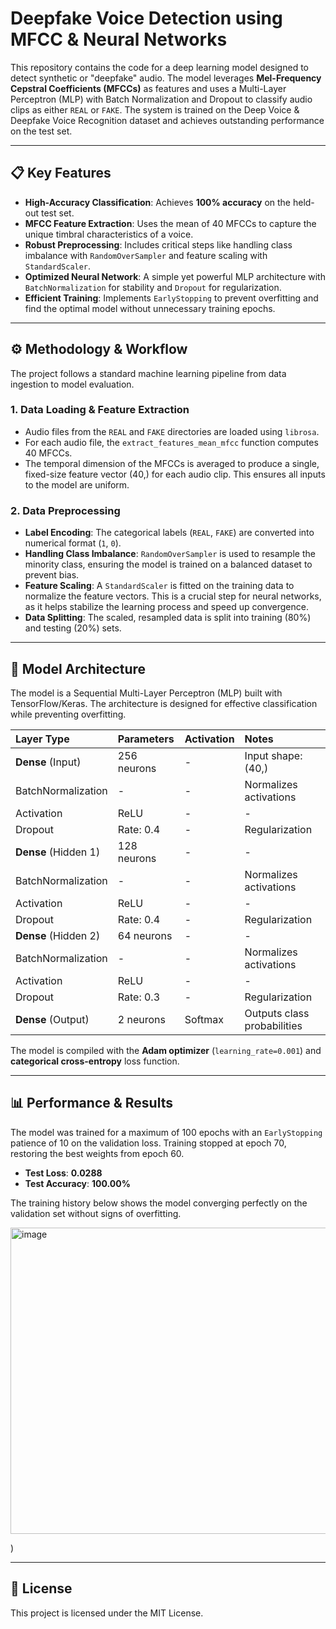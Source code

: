 
# Deepfake Voice Detection using MFCC & Neural Networks

This repository contains the code for a deep learning model designed to detect synthetic or "deepfake" audio. The model leverages **Mel-Frequency Cepstral Coefficients (MFCCs)** as features and uses a Multi-Layer Perceptron (MLP) with Batch Normalization and Dropout to classify audio clips as either `REAL` or `FAKE`. The system is trained on the Deep Voice & Deepfake Voice Recognition dataset and achieves outstanding performance on the test set.



---
## 📋 Key Features

* **High-Accuracy Classification**: Achieves **100% accuracy** on the held-out test set.
* **MFCC Feature Extraction**: Uses the mean of 40 MFCCs to capture the unique timbral characteristics of a voice.
* **Robust Preprocessing**: Includes critical steps like handling class imbalance with `RandomOverSampler` and feature scaling with `StandardScaler`.
* **Optimized Neural Network**: A simple yet powerful MLP architecture with `BatchNormalization` for stability and `Dropout` for regularization.
* **Efficient Training**: Implements `EarlyStopping` to prevent overfitting and find the optimal model without unnecessary training epochs.

---
## ⚙️ Methodology & Workflow

The project follows a standard machine learning pipeline from data ingestion to model evaluation.

### 1. Data Loading & Feature Extraction
* Audio files from the `REAL` and `FAKE` directories are loaded using `librosa`.
* For each audio file, the `extract_features_mean_mfcc` function computes 40 MFCCs.
* The temporal dimension of the MFCCs is averaged to produce a single, fixed-size feature vector (40,) for each audio clip. This ensures all inputs to the model are uniform.

### 2. Data Preprocessing
* **Label Encoding**: The categorical labels (`REAL`, `FAKE`) are converted into numerical format (`1`, `0`).
* **Handling Class Imbalance**: `RandomOverSampler` is used to resample the minority class, ensuring the model is trained on a balanced dataset to prevent bias.
* **Feature Scaling**: A `StandardScaler` is fitted on the training data to normalize the feature vectors. This is a crucial step for neural networks, as it helps stabilize the learning process and speed up convergence.
* **Data Splitting**: The scaled, resampled data is split into training (80%) and testing (20%) sets.

---
## 🧠 Model Architecture

The model is a Sequential Multi-Layer Perceptron (MLP) built with TensorFlow/Keras. The architecture is designed for effective classification while preventing overfitting.

| Layer Type | Parameters | Activation | Notes |
| :--- | :--- | :--- | :--- |
| **Dense** (Input) | 256 neurons | - | Input shape: (40,) |
| BatchNormalization | - | - | Normalizes activations |
| Activation | ReLU | - | - |
| Dropout | Rate: 0.4 | - | Regularization |
| **Dense** (Hidden 1) | 128 neurons | - | - |
| BatchNormalization | - | - | Normalizes activations |
| Activation | ReLU | - | - |
| Dropout | Rate: 0.4 | - | Regularization |
| **Dense** (Hidden 2) | 64 neurons | - | - |
| BatchNormalization | - | - | Normalizes activations |
| Activation | ReLU | - | - |
| Dropout | Rate: 0.3 | - | Regularization |
| **Dense** (Output) | 2 neurons | Softmax | Outputs class probabilities |

The model is compiled with the **Adam optimizer** (`learning_rate=0.001`) and **categorical cross-entropy** loss function.

---
## 📊 Performance & Results

The model was trained for a maximum of 100 epochs with an `EarlyStopping` patience of 10 on the validation loss. Training stopped at epoch 70, restoring the best weights from epoch 60.

* **Test Loss**: **0.0288**
* **Test Accuracy**: **100.00%**

The training history below shows the model converging perfectly on the validation set without signs of overfitting.

<img width="1189" height="490" alt="image" src="https://github.com/user-attachments/assets/9fb91eb4-eddb-4eaa-9592-fa4765943b34" />


)

---
## 📜 License

This project is licensed under the MIT License.
